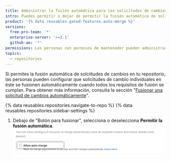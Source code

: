 ```yaml
---
title: Administrar la fusión automática para las solicitudes de cambios en tu repositorio
intro: Puedes permitir o dejar de permitir la fusión automática de solicitudes de cambio en tu repositorio.
product: '{% data reusables.gated-features.auto-merge %}'
versions:
  free-pro-team: '*'
  enterprise-server: '>=3.1'
  github-ae: '*'
permissions: Las personas con permisos de mantenedor pueden administrar las fusiones automáticas de solicitudes de cambios en un repositorio.
topics:
  - repositories
---
```


Si permites la fusión automática de solciitudes de cambios en tu repositorio, las personas pueden configurar que solicitudes de cambio individuales en éste se fusionen automáticamente cuando todos los requisitos de fusión se cumplan. Para obtener más información, consulta la sección "[Fusionar una solicitud de cambios automáticamente](/github/collaborating-with-issues-and-pull-requests/automatically-merging-a-pull-request)".

{% data reusables.repositories.navigate-to-repo %}
{% data reusables.repositories.sidebar-settings %}
1. Debajo de "Botón para fusionar", selecciona o deselecciona **Permitir la fusión automática**. ![Casilla de verificación para permitir o dejar de permitir la fusión automática](/assets/images/help/pull_requests/allow-auto-merge-checkbox.png)
